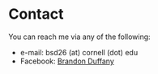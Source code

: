 # Contact

You can reach me via any of the following:
- e-mail: bsd26 <span class="grayed">(at)</span> cornell <span class="grayed">(dot)</span> edu
- Facebook: [Brandon Duffany](http://facebook.com/brandon.duffany)
